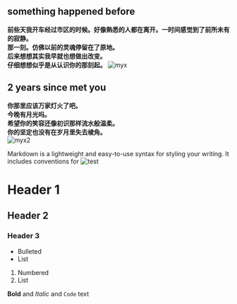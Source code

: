 ## something happened before
**前些天我开车经过市区的时候。好像熟悉的人都在离开。一时间感觉到了前所未有的寂静。<br>
那一刻。仿佛以前的灵魂停留在了原地。<br>
后来想想其实我早就也想做出改变。<br>
仔细想想似乎是从认识你的那刻起。**
![myx](https://myxbao.github.io/document/myx1.jpg)

## 2 years since met you
**你那里应该万家灯火了吧。<br>
今晚有月光吗。<br>
希望你的笑容还像初识那样流水般温柔。<br>
你的坚定也没有在岁月里失去棱角。<br>**
![myx2](https://myxbao.github.io/document/myx2.jpg)



Markdown is a lightweight and easy-to-use syntax for styling your writing. It includes conventions for
![test](https://myxbao.github.io/document/cv.PNG)



# Header 1
## Header 2
### Header 3

- Bulleted
- List

1. Numbered
2. List

**Bold** and _Italic_ and `Code` text

